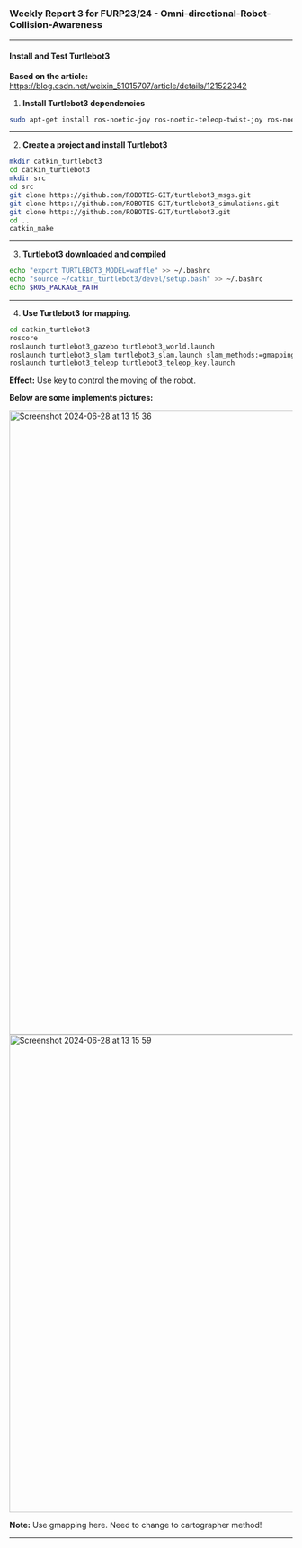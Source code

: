 ### Weekly Report 3 for FURP23/24 - Omni-directional-Robot-Collision-Awareness

---

#### Install and Test Turtlebot3 

**Based on the article:** https://blog.csdn.net/weixin_51015707/article/details/121522342

1. **Install Turtlebot3 dependencies**
    
```bash
sudo apt-get install ros-noetic-joy ros-noetic-teleop-twist-joy ros-noetic-teleop-twist-keyboard ros-noetic-laser-proc ros-noetic-rgbd-launch ros-noetic-depthimage-to-laserscan ros-noetic-rosserial-arduino ros-noetic-rosserial-python ros-noetic-rosserial-server ros-noetic-rosserial-client ros-noetic-rosserial-msgs ros-noetic-amcl ros-noetic-map-server ros-noetic-move-base ros-noetic-urdf ros-noetic-xacro  ros-noetic-compressed-image-transport ros-noetic-rqt-image-view ros-noetic-gmapping ros-noetic-navigation  ros-noetic-interactive-markers rviz
 ```

---


2. **Create a project and install Turtlebot3**

```bash
mkdir catkin_turtlebot3
cd catkin_turtlebot3
mkdir src
cd src
git clone https://github.com/ROBOTIS-GIT/turtlebot3_msgs.git
git clone https://github.com/ROBOTIS-GIT/turtlebot3_simulations.git
git clone https://github.com/ROBOTIS-GIT/turtlebot3.git
cd ..
catkin_make
```

---

3. **Turtlebot3 downloaded and compiled**
```bash
echo "export TURTLEBOT3_MODEL=waffle" >> ~/.bashrc
echo "source ~/catkin_turtlebot3/devel/setup.bash" >> ~/.bashrc
echo $ROS_PACKAGE_PATH

```

---

4. **Use Turtlebot3 for mapping.**
```bash
cd catkin_turtlebot3
roscore
roslaunch turtlebot3_gazebo turtlebot3_world.launch
roslaunch turtlebot3_slam turtlebot3_slam.launch slam_methods:=gmapping
roslaunch turtlebot3_teleop turtlebot3_teleop_key.launch
```
**Effect:** Use key to control the moving of the robot.

**Below are some implements pictures:**

<img width="1109" alt="Screenshot 2024-06-28 at 13 15 36" src="https://github.com/FURP-2023-2024/Endong-Dai---Weekly-Report/assets/172376395/f571fd5b-1173-4024-b2e0-ab24729e80f2">
<img width="849" alt="Screenshot 2024-06-28 at 13 15 59" src="https://github.com/FURP-2023-2024/Endong-Dai---Weekly-Report/assets/172376395/6acb2d4d-09d8-4d16-b962-99c4ada07498">

**Note:** Use gmapping here. Need to change to cartographer method!

---
